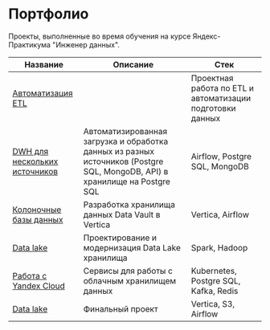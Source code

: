 # Портфолио

Проекты, выполненные во время обучения на курсе Яндекс-Практикума "Инженер данных".

Название | Описание | Стек |
|---|---|---|
[Автоматизация ETL](/de_project_3/)||Проектная работа по ETL и автоматизации подготовки данных|Postgre SQL, Python, Airflow
[DWH для нескольких источников](/de_project_5/)|Автоматизированная загрузка и обработка данных из разных источников (Postgre SQL, MongoDB, API) в хранилище на Postgre SQL|Airflow, Postgre SQL, MongoDB
[Колоночные базы данных](/de_project_6/)|Разработка хранилища данных Data Vault в Vertica|Vertica, Airflow
[Data lake](/de_project_7/)|Проектирование и модернизация Data Lake хранилища|Spark, Hadoop
[Работа с Yandex Cloud](/de_project_9/)|Сервисы для работы с облачным хранилищем данных|Kubernetes, Postgre SQL, Kafka, Redis
[Data lake](/de_project_final/)|Финальный проект|Vertica, S3, Airflow 